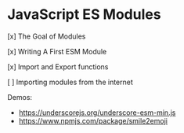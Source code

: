 # JavaScript ES Modules

[x] The Goal of Modules

[x] Writing A First ESM Module

[x] Import and Export functions

[ ] Importing modules from the internet

Demos:
- https://underscorejs.org/underscore-esm-min.js
- https://www.npmjs.com/package/smile2emoji

